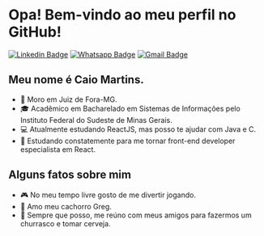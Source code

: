 # Opa! Bem-vindo ao meu perfil no GitHub!
[![Linkedin Badge](https://img.shields.io/badge/-LinkedIn-blue?style=for-the-badge&logo=Linkedin&logoColor=white)](https://www.linkedin.com/in/caio-martins-dias-2562b0201/)
[![Whatsapp Badge](https://img.shields.io/badge/-Whatsapp-4CA143?style=for-the-badge&labelColor=4CA143&logo=whatsapp&logoColor=white)](https://api.whatsapp.com/send?phone=+5532991819753&text=Olá!)
[![Gmail Badge](https://img.shields.io/badge/-Gmail-c14438?style=for-the-badge&logo=Gmail&logoColor=white&link=mailto:leu1607@gmail.com)](mailto:caiomartinsd98@gmail.com)
## Meu nome é Caio Martins.

* 📌 Moro em Juiz de Fora-MG.
* 🎓 Acadêmico em Bacharelado em Sistemas de Informações pelo Instituto Federal do Sudeste de Minas Gerais.
* 💻 Atualmente estudando ReactJS, mas posso te ajudar com Java e C.
* 🎯 Estudando constatemente para me tornar front-end developer especialista em React.

## Alguns fatos sobre mim

* 🎮 No meu tempo livre gosto de me divertir jogando.
* 🐶 Amo meu cachorro Greg.
* 🍻 Sempre que posso, me reúno com meus amigos para fazermos um churrasco e tomar cerveja.
